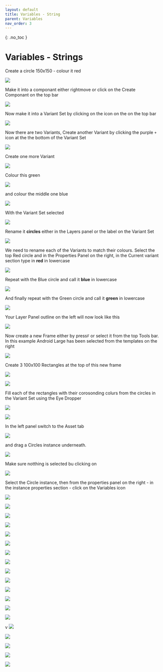 ```yaml
---
layout: default
title: Variables - String
parent: Variables
nav_order: 3
---
```


{: .no_toc }

# Variables - Strings

Create a circle 150x150 - colour it red

![](./variables_string_2024/spring_.png)

Make it into a componant either rightmove or click on the Create Componant on the top bar

![](./variables_string_2024/spring_1.png)

Now make it into a Variant Set by clicking on the icon on the on the top bar

![](./variables_string_2024/spring_1.png)

Now there are two Variants, Create another Variant by clicking the purple `+` icon at the the bottom of the Variant Set

![](./variables_string_2024/spring_v2.png)

Create one more Variant

![](./variables_string_2024/spring_x.png)

Colour this green

![](./variables_string_2024/spring_3.png)

and colour the middle one blue

![](./variables_string_2024/spring_4.png)

With the Variant Set selected 

![](./variables_string_2024/spring_6.png)

Rename it **circles** either in the Layers panel or the label on the Variant Set

![](./variables_string_2024/rename_cir.png)

We need to rename each of the Variants to match their colours. Select the top Red circle and in the Properties Panel on the right, in the Current variant section type in **red** in lowercase

![](./variables_string_2024/spring_7.png)

Repeat with the Blue circle and call it **blue** in lowercase

![](./variables_string_2024/spring_8.png)

And finally repeat with the Green circle and call it **green** in lowercase

![](./variables_string_2024/spring_9.png)

Your Layer Panel outline on the left will now look like this

![](./variables_string_2024/spring_10.png)

Now create a new Frame either by press`F` or select it from the top Tools bar. In this example Android Large has been selected from the templates on the right

![](./variables_string_2024/spring_11.png)

Create 3 100x100 Rectangles at the top of this new frame

![](./variables_string_2024/spring_12.png)

![](./variables_string_2024/spring_13.png)


Fill each of the rectangles with their corosonding colurs from the circles in the Variant Set using the Eye Dropper

![](./variables_string_2024/eye_drop.png)



![](./variables_string_2024/spring_14.png)

In the left panel switch to the Asset tab 

![](./variables_string_2024/draf_asset_-2.png)

and drag a Circles instance underneath.

![](./variables_string_2024/drag_asset_1.png)

Make sure notthing is selected bu clicking on

![](./variables_string_2024/spring_24.png)

Select the Circle instance, then from the properties panel on the right - in the instance properties section - click on the Variables icon

![](./variables_string_2024/assign_var_circle.png)



![](./variables_string_2024/spring_35.png)



![](./variables_string_2024/assign_blue_2.png)

![](./variables_string_2024/assign_blue.png)

![](./variables_string_2024/assign_9.png)

![](./variables_string_2024/assign_8.png)

![](./variables_string_2024/attach_5.png)

![](./variables_string_2024/attach_4.png)

![](./variables_string_2024/attach_3.png)

![](./variables_string_2024/attach_2.png)

![](./variables_string_2024/attach_1.png)

![](./variables_string_2024/assign_2.png)

![](./variables_string_2024/assign_1.png)






![](./variables_string_2024/spring_35.png)

v
![](./variables_string_2024/spring_36.png)

![](./variables_string_2024/spring_37.png)

![](./variables_string_2024/spring_38.png)

![](./variables_string_2024/spring_39.png)

![](./variables_string_2024/spring_5.png)